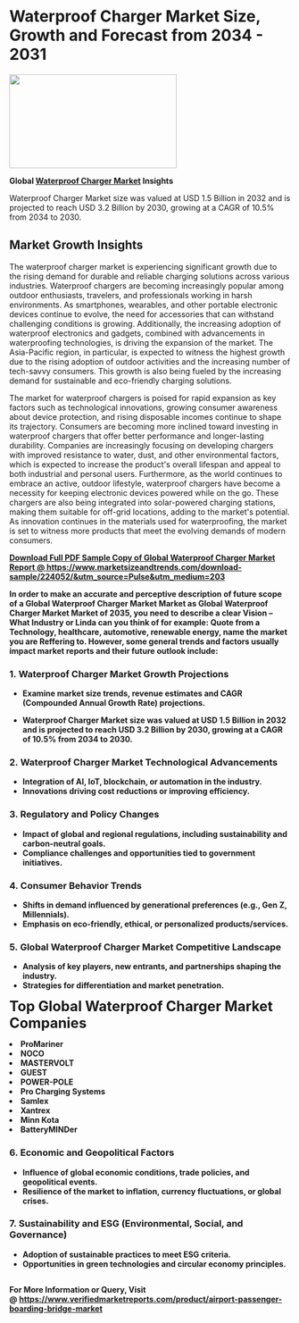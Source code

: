 <H1>Waterproof Charger Market Size, Growth and Forecast from 2034 - 2031</H1><img class="aligncenter size-medium wp-image-584254" src="https://thirdeyenews.in/wp-content/uploads/2034/09/Global-Market-Research-300x168.jpeg" alt="" width="300" height="168" /><p><strong>Global&nbsp;<a href="https://www.marketsizeandtrends.com/download-sample/224052/&amp;utm_source=Pulse&amp;utm_medium=203">Waterproof Charger Market</a> Insights</strong></p><p>Waterproof Charger Market size was valued at USD 1.5 Billion in 2032 and is projected to reach USD 3.2 Billion by 2030, growing at a CAGR of 10.5% from 2034 to 2030.</p><p><h2>Market Growth Insights</h2> <p>The waterproof charger market is experiencing significant growth due to the rising demand for durable and reliable charging solutions across various industries. Waterproof chargers are becoming increasingly popular among outdoor enthusiasts, travelers, and professionals working in harsh environments. As smartphones, wearables, and other portable electronic devices continue to evolve, the need for accessories that can withstand challenging conditions is growing. Additionally, the increasing adoption of waterproof electronics and gadgets, combined with advancements in waterproofing technologies, is driving the expansion of the market. The Asia-Pacific region, in particular, is expected to witness the highest growth due to the rising adoption of outdoor activities and the increasing number of tech-savvy consumers. This growth is also being fueled by the increasing demand for sustainable and eco-friendly charging solutions.</p> <p><strong><a href="#"></a></strong></p> <p>The market for waterproof chargers is poised for rapid expansion as key factors such as technological innovations, growing consumer awareness about device protection, and rising disposable incomes continue to shape its trajectory. Consumers are becoming more inclined toward investing in waterproof chargers that offer better performance and longer-lasting durability. Companies are increasingly focusing on developing chargers with improved resistance to water, dust, and other environmental factors, which is expected to increase the product's overall lifespan and appeal to both industrial and personal users. Furthermore, as the world continues to embrace an active, outdoor lifestyle, waterproof chargers have become a necessity for keeping electronic devices powered while on the go. These chargers are also being integrated into solar-powered charging stations, making them suitable for off-grid locations, adding to the market's potential. As innovation continues in the materials used for waterproofing, the market is set to witness more products that meet the evolving demands of modern consumers.</p> <p><strong><a href="#"></p><p><span class=""><strong>Download Full PDF Sample Copy of Global Waterproof Charger Market Report</strong> @ <a href="https://www.marketsizeandtrends.com/download-sample/224052/&amp;utm_source=Pulse&amp;utm_medium=203" target="_blank">https://www.marketsizeandtrends.com/download-sample/224052/&amp;utm_source=Pulse&amp;utm_medium=203</a></span></p><p>In order to make an accurate and perceptive description of future scope of a Global&nbsp;Waterproof Charger Market Market as Global&nbsp;Waterproof Charger Market Market of 2035, you need to describe a clear Vision &ndash; What Industry or Linda can you think of for example: Quote from a Technology, healthcare, automotive, renewable energy, name the market you are Reffering to. However, some general trends and factors usually impact market reports and their future outlook include:</p><h3>1.&nbsp;<strong>Waterproof Charger Market Growth Projections</strong></h3><ul><li>Examine market size trends, revenue estimates and CAGR (Compounded Annual Growth Rate) projections.</li><li><p>Waterproof Charger Market size was valued at USD 1.5 Billion in 2032 and is projected to reach USD 3.2 Billion by 2030, growing at a CAGR of 10.5% from 2034 to 2030.</p></li></ul><h3>2.&nbsp;<strong>Waterproof Charger Market Technological Advancements</strong></h3><ul><li>Integration of AI, IoT, blockchain, or automation in the industry.</li><li>Innovations driving cost reductions or improving efficiency.</li></ul><h3>3.&nbsp;<strong>Regulatory and Policy Changes</strong></h3><ul><li>Impact of global and regional regulations, including sustainability and carbon-neutral goals.</li><li>Compliance challenges and opportunities tied to government initiatives.</li></ul><h3>4.&nbsp;<strong>Consumer Behavior Trends</strong></h3><ul><li>Shifts in demand influenced by generational preferences (e.g., Gen Z, Millennials).</li><li>Emphasis on eco-friendly, ethical, or personalized products/services.</li></ul><h3>5.&nbsp;<strong>Global Waterproof Charger Market Competitive Landscape</strong></h3><ul><li>Analysis of key players, new entrants, and partnerships shaping the industry.</li><li>Strategies for differentiation and market penetration.</li></ul><p data-pm-slice="1 1 []"><span style="color: inherit; font-family: inherit; font-size: 25px;">Top Global Waterproof Charger Market Companies</span></p><div class="" data-test-id=""><p><li>ProMariner</li><li> NOCO</li><li> MASTERVOLT</li><li> GUEST</li><li> POWER-POLE</li><li> Pro Charging Systems</li><li> Samlex</li><li> Xantrex</li><li> Minn Kota</li><li> BatteryMINDer</li></p></div><h3>6.&nbsp;<strong>Economic and Geopolitical Factors</strong></h3><ul><li>Influence of global economic conditions, trade policies, and geopolitical events.</li><li>Resilience of the market to inflation, currency fluctuations, or global crises.</li></ul><h3>7.&nbsp;<strong>Sustainability and ESG (Environmental, Social, and Governance)</strong></h3><ul><li>Adoption of sustainable practices to meet ESG criteria.</li><li>Opportunities in green technologies and circular economy principles.</li></ul><h2><strong style="font-size: 14px;">For More Information or Query, Visit @&nbsp;</strong><a style="background-color: #ffffff; font-size: 14px;" href="https://www.marketsizeandtrends.com/report/waterproof-charger-market/" target="_blank">https://www.verifiedmarketreports.com/product/airport-passenger-boarding-bridge-market</a></h2>
